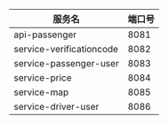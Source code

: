 | 服务名                  | 端口号 |
|------------------------|--------|
| api-passenger           | 8081   |
| service-verificationcode| 8082   |
| service-passenger-user  | 8083   |
| service-price           | 8084   |
| service-map             | 8085   |
| service-driver-user     | 8086   |